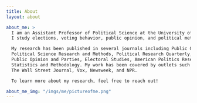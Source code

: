 ```yaml
---
title: About
layout: about

about_me: >
  I am an Assistant Professor of Political Science at the University of Alabama. 
  I study elections, voting behavior, public opinion, and political methodology. 

  My research has been published in several journals including Public Opinion Quarterly, 
  Political Science Research and Methods, Political Research Quarterly, Journal of Elections, 
  Public Opinion and Parties, Electoral Studies, American Politics Research, and Journal of Survey 
  Statistics and Methodology. My work has been covered by outlets such as The Washington Post, The New York Times, 
  The Wall Street Journal, Vox, Newsweek, and NPR.

  To learn more about my research, feel free to reach out!

about_me_img: "/imgs/me/pictureofme.png"
---
```


